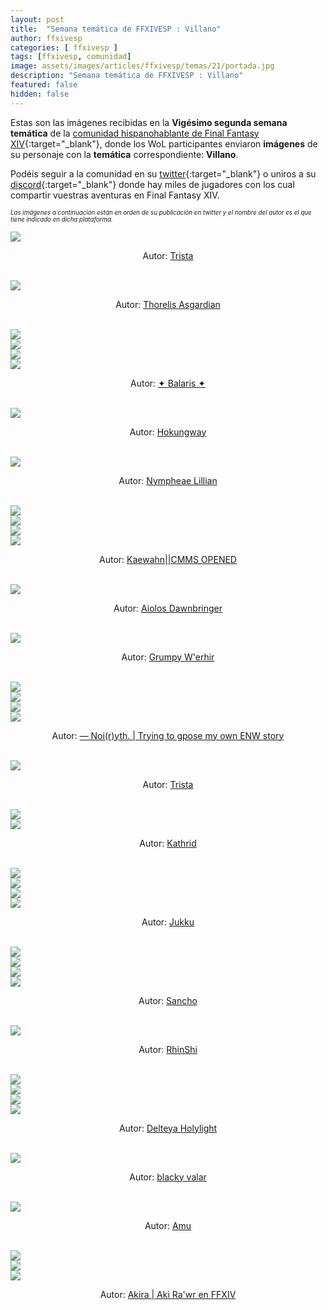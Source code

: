 ```yaml
---
layout: post
title:  "Semana temática de FFXIVESP : Villano"
author: ffxivesp
categories: [ ffxivesp ]
tags: [ffxivesp, comunidad]
image: assets/images/articles/ffxivesp/temas/21/portada.jpg
description: "Semana temática de FFXIVESP : Villano"
featured: false
hidden: false
---
```


Estas son las imágenes recibidas en la **Vigésimo segunda semana temática** de la [comunidad hispanohablante de Final Fantasy XIV](https://twitter.com/FFXIVESP_){:target="_blank"}, donde los WoL participantes enviaron **imágenes** de su personaje con la **temática** correspondiente: **Villano**.

Podéis seguir a la comunidad en su [twitter](https://twitter.com/FFXIVESP_){:target="_blank"} o uniros a su [discord](https://discord.com/invite/XcYQ2fR){:target="_blank"} donde hay miles de jugadores con los cual compartir vuestras aventuras en Final Fantasy XIV.

<sub><sup><i>Las imágenes a continuación están en orden de su publicación en twitter y el nombre del autor es el que tiene indicado en dicha plataforma.</i></sup></sub>

<script src="https://cdnjs.cloudflare.com/ajax/libs/ekko-lightbox/5.3.0/ekko-lightbox.min.js" integrity="sha512-Y2IiVZeaBwXG1wSV7f13plqlmFOx8MdjuHyYFVoYzhyRr3nH/NMDjTBSswijzADdNzMyWNetbLMfOpIPl6Cv9g==" crossorigin="anonymous" referrerpolicy="no-referrer"></script>
<link rel="stylesheet" href="https://cdnjs.cloudflare.com/ajax/libs/ekko-lightbox/5.3.0/ekko-lightbox.css" integrity="sha512-Velp0ebMKjcd9RiCoaHhLXkR1sFoCCWXNp6w4zj1hfMifYB5441C+sKeBl/T/Ka6NjBiRfBBQRaQq65ekYz3UQ==" crossorigin="anonymous" referrerpolicy="no-referrer" />

<div class="container card">
    <div class="row">
        <div class="col-xl">
            <a href="{{ site.baseurl }}/assets/images/articles/ffxivesp/temas/21/trystaa33.jpg" data-toggle="lightbox"><img src="{{ site.baseurl }}/assets/images/articles/ffxivesp/temas/21/trystaa33.jpg"></a>
        </div>
    </div>
    <div class="row">  
        <div class="col-xl">
            <p align="center">Autor: <a href="https://twitter.com/trystaa33" target="_blank">Trista</a></p>
        </div>
    </div>
</div>    

<br/>

<div class="container card">
    <div class="row">
        <div class="col-xl">
            <a href="{{ site.baseurl }}/assets/images/articles/ffxivesp/temas/21/ThorelisAsgard1.jpg" data-toggle="lightbox"><img src="{{ site.baseurl }}/assets/images/articles/ffxivesp/temas/21/ThorelisAsgard1.jpg"></a>
        </div>
    </div>
    <div class="row">  
        <div class="col-xl">
            <p align="center">Autor: <a href="https://twitter.com/ThorelisAsgard1" target="_blank">Thorelis Asgardian</a></p>
        </div>
    </div>
</div>    

<br/>

<div class="container card">
    <div class="row">
        <div class="col-xl">
            <a href="{{ site.baseurl }}/assets/images/articles/ffxivesp/temas/21/aedrias_1.jpg" data-toggle="lightbox"><img src="{{ site.baseurl }}/assets/images/articles/ffxivesp/temas/21/aedrias_1.jpg"></a>
        </div>
        <div class="col-xl">
            <a href="{{ site.baseurl }}/assets/images/articles/ffxivesp/temas/21/aedrias_2.jpg" data-toggle="lightbox"><img src="{{ site.baseurl }}/assets/images/articles/ffxivesp/temas/21/aedrias_2.jpg"></a>
        </div>
    </div>
    <div class="row">
        <div class="col-xl">
            <a href="{{ site.baseurl }}/assets/images/articles/ffxivesp/temas/21/aedrias_3.jpg" data-toggle="lightbox"><img src="{{ site.baseurl }}/assets/images/articles/ffxivesp/temas/21/aedrias_3.jpg"></a>
        </div>
        <div class="col-xl">
            <a href="{{ site.baseurl }}/assets/images/articles/ffxivesp/temas/21/aedrias_4.jpg" data-toggle="lightbox"><img src="{{ site.baseurl }}/assets/images/articles/ffxivesp/temas/21/aedrias_4.jpg"></a>
        </div>
    </div>
    <div class="row">  
        <div class="col-xl">
            <p align="center">Autor: <a href="https://twitter.com/aedrias" target="_blank">✦ Balaris ✦</a></p>
        </div>
    </div>
</div>    

<br/>

<div class="container card">
    <div class="row">
        <div class="col-xl">
            <a href="{{ site.baseurl }}/assets/images/articles/ffxivesp/temas/21/AlejandroBlzque.jpg" data-toggle="lightbox"><img src="{{ site.baseurl }}/assets/images/articles/ffxivesp/temas/21/AlejandroBlzque.jpg"></a>
        </div>
    </div>
    <div class="row">  
        <div class="col-xl">
            <p align="center">Autor: <a href="https://twitter.com/AlejandroBlzque" target="_blank">Hokungway</a></p>
        </div>
    </div>
</div>    

<br/>

<div class="container card">
    <div class="row">
        <div class="col-xl">
            <a href="{{ site.baseurl }}/assets/images/articles/ffxivesp/temas/21/NympheaeLillian.jpg" data-toggle="lightbox"><img src="{{ site.baseurl }}/assets/images/articles/ffxivesp/temas/21/NympheaeLillian.jpg"></a>
        </div>
    </div>
    <div class="row">  
        <div class="col-xl">
            <p align="center">Autor: <a href="https://twitter.com/NympheaeLillian" target="_blank">Nympheae Lillian</a></p>
        </div>
    </div>
</div>    

<br/>

<div class="container card">
    <div class="row">
        <div class="col-xl">
            <a href="{{ site.baseurl }}/assets/images/articles/ffxivesp/temas/21/QueenRaikichi94_1.jpg" data-toggle="lightbox"><img src="{{ site.baseurl }}/assets/images/articles/ffxivesp/temas/21/QueenRaikichi94_1.jpg"></a>
        </div>
        <div class="col-xl">
            <a href="{{ site.baseurl }}/assets/images/articles/ffxivesp/temas/21/QueenRaikichi94_2.jpg" data-toggle="lightbox"><img src="{{ site.baseurl }}/assets/images/articles/ffxivesp/temas/21/QueenRaikichi94_2.jpg"></a>
        </div>
    </div>
    <div class="row">
        <div class="col-xl">
            <a href="{{ site.baseurl }}/assets/images/articles/ffxivesp/temas/21/QueenRaikichi94_3.jpg" data-toggle="lightbox"><img src="{{ site.baseurl }}/assets/images/articles/ffxivesp/temas/21/QueenRaikichi94_3.jpg"></a>
        </div>
        <div class="col-xl">
            <a href="{{ site.baseurl }}/assets/images/articles/ffxivesp/temas/21/QueenRaikichi94_4.jpg" data-toggle="lightbox"><img src="{{ site.baseurl }}/assets/images/articles/ffxivesp/temas/21/QueenRaikichi94_4.jpg"></a>
        </div>
    </div>
    <div class="row">  
        <div class="col-xl">
            <p align="center">Autor: <a href="https://twitter.com/QueenRaikichi94" target="_blank">Kaewahn||CMMS OPENED</a></p>
        </div>
    </div>
</div>    

<br/>

<div class="container card">
    <div class="row">
        <div class="col-xl">
            <a href="{{ site.baseurl }}/assets/images/articles/ffxivesp/temas/21/SpardaStrife.jpg" data-toggle="lightbox"><img src="{{ site.baseurl }}/assets/images/articles/ffxivesp/temas/21/SpardaStrife.jpg"></a>
        </div>
    </div>
    <div class="row">  
        <div class="col-xl">
            <p align="center">Autor: <a href="https://twitter.com/SpardaStrife" target="_blank">Aiolos Dawnbringer</a></p>
        </div>
    </div>
</div>    

<br/>

<div class="container card">
    <div class="row">
        <div class="col-xl">
            <a href="{{ site.baseurl }}/assets/images/articles/ffxivesp/temas/21/w_erhir.jpg" data-toggle="lightbox"><img src="{{ site.baseurl }}/assets/images/articles/ffxivesp/temas/21/w_erhir.jpg"></a>
        </div>
    </div>
    <div class="row">  
        <div class="col-xl">
            <p align="center">Autor: <a href="https://twitter.com/w_erhir" target="_blank">Grumpy W'erhir</a></p>
        </div>
    </div>
</div>    

<br/>

<div class="container card">
    <div class="row">
        <div class="col-xl">
            <a href="{{ site.baseurl }}/assets/images/articles/ffxivesp/temas/21/YthStories_1.jpg" data-toggle="lightbox"><img src="{{ site.baseurl }}/assets/images/articles/ffxivesp/temas/21/YthStories_1.jpg"></a>
        </div>
        <div class="col-xl">
            <a href="{{ site.baseurl }}/assets/images/articles/ffxivesp/temas/21/YthStories_2.jpg" data-toggle="lightbox"><img src="{{ site.baseurl }}/assets/images/articles/ffxivesp/temas/21/YthStories_2.jpg"></a>
        </div>
    </div>
    <div class="row">
        <div class="col-xl">
            <a href="{{ site.baseurl }}/assets/images/articles/ffxivesp/temas/21/YthStories_3.jpg" data-toggle="lightbox"><img src="{{ site.baseurl }}/assets/images/articles/ffxivesp/temas/21/YthStories_3.jpg"></a>
        </div>
        <div class="col-xl">
            <a href="{{ site.baseurl }}/assets/images/articles/ffxivesp/temas/21/YthStories_4.jpg" data-toggle="lightbox"><img src="{{ site.baseurl }}/assets/images/articles/ffxivesp/temas/21/YthStories_4.jpg"></a>
        </div>
    </div>
    <div class="row">  
        <div class="col-xl">
            <p align="center">Autor: <a href="https://twitter.com/YthStories" target="_blank">— Noi(r)yth. | Trying to gpose my own ENW story</a></p>
        </div>
    </div>
</div>    

<br/>

<div class="container card">
    <div class="row">
        <div class="col-xl">
            <a href="{{ site.baseurl }}/assets/images/articles/ffxivesp/temas/21/trystaa33_2.jpg" data-toggle="lightbox"><img src="{{ site.baseurl }}/assets/images/articles/ffxivesp/temas/21/trystaa33_2.jpg"></a>
        </div>
    </div>
    <div class="row">  
        <div class="col-xl">
            <p align="center">Autor: <a href="https://twitter.com/trystaa33" target="_blank">Trista</a></p>
        </div>
    </div>
</div>    

<br/>

<div class="container card">
    <div class="row">
        <div class="col-xl">
            <a href="{{ site.baseurl }}/assets/images/articles/ffxivesp/temas/21/alimoyama_1.jpg" data-toggle="lightbox"><img src="{{ site.baseurl }}/assets/images/articles/ffxivesp/temas/21/alimoyama_1.jpg"></a>
        </div>
        <div class="col-xl">
            <a href="{{ site.baseurl }}/assets/images/articles/ffxivesp/temas/21/alimoyama_2.jpg" data-toggle="lightbox"><img src="{{ site.baseurl }}/assets/images/articles/ffxivesp/temas/21/alimoyama_2.jpg"></a>
        </div>
    </div>
    <div class="row">  
        <div class="col-xl">
            <p align="center">Autor: <a href="https://twitter.com/alimoyama" target="_blank">Kathrid</a></p>
        </div>
    </div>
</div>    

<br/>

<div class="container card">
    <div class="row">
        <div class="col-xl">
            <a href="{{ site.baseurl }}/assets/images/articles/ffxivesp/temas/21/JukkuDen_1.jpg" data-toggle="lightbox"><img src="{{ site.baseurl }}/assets/images/articles/ffxivesp/temas/21/JukkuDen_1.jpg"></a>
        </div>
        <div class="col-xl">
            <a href="{{ site.baseurl }}/assets/images/articles/ffxivesp/temas/21/JukkuDen_2.jpg" data-toggle="lightbox"><img src="{{ site.baseurl }}/assets/images/articles/ffxivesp/temas/21/JukkuDen_2.jpg"></a>
        </div>
    </div>
    <div class="row">
        <div class="col-xl">
            <a href="{{ site.baseurl }}/assets/images/articles/ffxivesp/temas/21/JukkuDen_3.jpg" data-toggle="lightbox"><img src="{{ site.baseurl }}/assets/images/articles/ffxivesp/temas/21/JukkuDen_3.jpg"></a>
        </div>
        <div class="col-xl">
            <a href="{{ site.baseurl }}/assets/images/articles/ffxivesp/temas/21/JukkuDen_4.jpg" data-toggle="lightbox"><img src="{{ site.baseurl }}/assets/images/articles/ffxivesp/temas/21/JukkuDen_4.jpg"></a>
        </div>
    </div>
    <div class="row">  
        <div class="col-xl">
            <p align="center">Autor: <a href="https://twitter.com/JukkuDen" target="_blank">Jukku</a></p>
        </div>
    </div>
</div>    

<br/>

<div class="container card">
    <div class="row">
        <div class="col-xl">
            <a href="{{ site.baseurl }}/assets/images/articles/ffxivesp/temas/21/Sancho_3ro_1.jpg" data-toggle="lightbox"><img src="{{ site.baseurl }}/assets/images/articles/ffxivesp/temas/21/Sancho_3ro_1.jpg"></a>
        </div>
        <div class="col-xl">
            <a href="{{ site.baseurl }}/assets/images/articles/ffxivesp/temas/21/Sancho_3ro_2.jpg" data-toggle="lightbox"><img src="{{ site.baseurl }}/assets/images/articles/ffxivesp/temas/21/Sancho_3ro_2.jpg"></a>
        </div>
    </div>
    <div class="row">
        <div class="col-xl">
            <a href="{{ site.baseurl }}/assets/images/articles/ffxivesp/temas/21/Sancho_3ro_3.jpg" data-toggle="lightbox"><img src="{{ site.baseurl }}/assets/images/articles/ffxivesp/temas/21/Sancho_3ro_3.jpg"></a>
        </div>
        <div class="col-xl">
            <a href="{{ site.baseurl }}/assets/images/articles/ffxivesp/temas/21/Sancho_3ro_4.jpg" data-toggle="lightbox"><img src="{{ site.baseurl }}/assets/images/articles/ffxivesp/temas/21/Sancho_3ro_4.jpg"></a>
        </div>
    </div>
    <div class="row">  
        <div class="col-xl">
            <p align="center">Autor: <a href="https://twitter.com/Sancho_3ro" target="_blank">Sancho</a></p>
        </div>
    </div>
</div>    

<br/>

<div class="container card">
    <div class="row">
        <div class="col-xl">
            <a href="{{ site.baseurl }}/assets/images/articles/ffxivesp/temas/21/smc5830.jpg" data-toggle="lightbox"><img src="{{ site.baseurl }}/assets/images/articles/ffxivesp/temas/21/smc5830.jpg"></a>
        </div>
    </div>
    <div class="row">  
        <div class="col-xl">
            <p align="center">Autor: <a href="https://twitter.com/smc5830" target="_blank">RhinShi</a></p>
        </div>
    </div>
</div>    

<br/>

<div class="container card">
    <div class="row">
        <div class="col-xl">
            <a href="{{ site.baseurl }}/assets/images/articles/ffxivesp/temas/21/Delteya_1.jpg" data-toggle="lightbox"><img src="{{ site.baseurl }}/assets/images/articles/ffxivesp/temas/21/Delteya_1.jpg"></a>
        </div>
        <div class="col-xl">
            <a href="{{ site.baseurl }}/assets/images/articles/ffxivesp/temas/21/Delteya_2.jpg" data-toggle="lightbox"><img src="{{ site.baseurl }}/assets/images/articles/ffxivesp/temas/21/Delteya_2.jpg"></a>
        </div>
    </div>
    <div class="row">
        <div class="col-xl">
            <a href="{{ site.baseurl }}/assets/images/articles/ffxivesp/temas/21/Delteya_3.jpg" data-toggle="lightbox"><img src="{{ site.baseurl }}/assets/images/articles/ffxivesp/temas/21/Delteya_3.jpg"></a>
        </div>
        <div class="col-xl">
            <a href="{{ site.baseurl }}/assets/images/articles/ffxivesp/temas/21/Delteya_4.jpg" data-toggle="lightbox"><img src="{{ site.baseurl }}/assets/images/articles/ffxivesp/temas/21/Delteya_4.jpg"></a>
        </div>
    </div>
    <div class="row">  
        <div class="col-xl">
            <p align="center">Autor: <a href="https://twitter.com/Delteya" target="_blank">Delteya Holylight</a></p>
        </div>
    </div>
</div>    

<br/>

<div class="container card">
    <div class="row">
        <div class="col-xl">
            <a href="{{ site.baseurl }}/assets/images/articles/ffxivesp/temas/21/blackyvalar.jpg" data-toggle="lightbox"><img src="{{ site.baseurl }}/assets/images/articles/ffxivesp/temas/21/blackyvalar.jpg"></a>
        </div>
    </div>
    <div class="row">  
        <div class="col-xl">
            <p align="center">Autor: <a href="https://twitter.com/blackyvalar" target="_blank">blacky valar</a></p>
        </div>
    </div>
</div>    

<br/>

<div class="container card">
    <div class="row">
        <div class="col-xl">
            <a href="{{ site.baseurl }}/assets/images/articles/ffxivesp/temas/21/AmuArt_.jpg" data-toggle="lightbox"><img src="{{ site.baseurl }}/assets/images/articles/ffxivesp/temas/21/AmuArt_.jpg"></a>
        </div>
    </div>
    <div class="row">  
        <div class="col-xl">
            <p align="center">Autor: <a href="https://twitter.com/AmuArt_" target="_blank">Amu</a></p>
        </div>
    </div>
</div>    

<br/>

<div class="container card">
    <div class="row">
        <div class="col-xl">
            <a href="{{ site.baseurl }}/assets/images/articles/ffxivesp/temas/21/AkiraVay_1.jpg" data-toggle="lightbox"><img src="{{ site.baseurl }}/assets/images/articles/ffxivesp/temas/21/AkiraVay_1.jpg"></a>
        </div>
        <div class="col-xl">
            <a href="{{ site.baseurl }}/assets/images/articles/ffxivesp/temas/21/AkiraVay_2.jpg" data-toggle="lightbox"><img src="{{ site.baseurl }}/assets/images/articles/ffxivesp/temas/21/AkiraVay_2.jpg"></a>
        </div>
    </div>
    <div class="row">
        <div class="col-xl">
            <a href="{{ site.baseurl }}/assets/images/articles/ffxivesp/temas/21/AkiraVay_3.jpg" data-toggle="lightbox"><img src="{{ site.baseurl }}/assets/images/articles/ffxivesp/temas/21/AkiraVay_3.jpg"></a>
        </div>        
    </div>
    <div class="row">  
        <div class="col-xl">
            <p align="center">Autor: <a href="https://twitter.com/AkiraVay" target="_blank">Akira | Aki Ra'wr en FFXIV</a></p>
        </div>
    </div>
</div>    

<br/>

<script>
    $(document).on('click', '[data-toggle="lightbox"]', function(event) {
                event.preventDefault();
                $(this).ekkoLightbox();
            });
</script>
